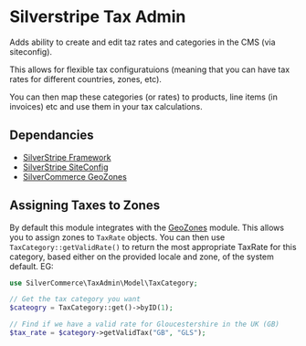 Silverstripe Tax Admin
======================

Adds ability to create and edit taz rates and categories in
the CMS (via siteconfig).

This allows for flexible tax configuratuions (meaning that
you can have tax rates for different countries, zones, etc).

You can then map these categories (or rates) to products,
line items (in invoices) etc and use them in your tax
calculations.

## Dependancies

* [SilverStripe Framework](https://github.com/silverstripe/silverstripe-framework)
* [SilverStripe SiteConfig](https://github.com/silverstripe/silverstripe-siteconfig)
* [SilverCommerce GeoZones](https://github.com/silvercommerce/geozones)

## Assigning Taxes to Zones

By default this module integrates with the [GeoZones](https://github.com/silvercommerce/geozones)
module. This allows you to assign zones to `TaxRate` objects. You can then use `TaxCategory::getValidRate()` to return the most appropriate TaxRate for this category, based
either on the provided locale and zone, of the system default. EG:

```php
use SilverCommerce\TaxAdmin\Model\TaxCategory;

// Get the tax category you want
$cateogry = TaxCategory::get()->byID(1);

// Find if we have a valid rate for Gloucestershire in the UK (GB)
$tax_rate = $category->getValidTax("GB", "GLS");
```

